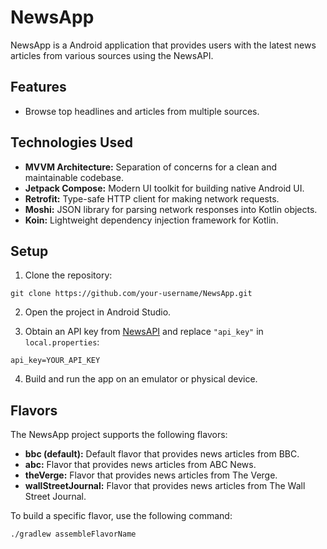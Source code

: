 # NewsApp

NewsApp is a Android application that provides users with the latest news articles from various sources using the NewsAPI.

## Features

- Browse top headlines and articles from multiple sources.

## Technologies Used

- **MVVM Architecture:** Separation of concerns for a clean and maintainable codebase.
- **Jetpack Compose:** Modern UI toolkit for building native Android UI.
- **Retrofit:** Type-safe HTTP client for making network requests.
- **Moshi:** JSON library for parsing network responses into Kotlin objects.
- **Koin:** Lightweight dependency injection framework for Kotlin.

## Setup

1. Clone the repository:

`git clone https://github.com/your-username/NewsApp.git`

2. Open the project in Android Studio.

3. Obtain an API key from [NewsAPI](https://newsapi.org/) and replace `"api_key"` in `local.properties`:

`api_key=YOUR_API_KEY`

4. Build and run the app on an emulator or physical device.

## Flavors

The NewsApp project supports the following flavors:

- **bbc (default):** Default flavor that provides news articles from BBC.
- **abc:** Flavor that provides news articles from ABC News.
- **theVerge:** Flavor that provides news articles from The Verge.
- **wallStreetJournal:** Flavor that provides news articles from The Wall Street Journal.

To build a specific flavor, use the following command:

`./gradlew assembleFlavorName`
